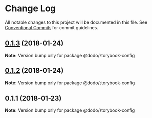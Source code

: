 # Change Log

All notable changes to this project will be documented in this file.
See [Conventional Commits](https://conventionalcommits.org) for commit guidelines.

<a name="0.1.3"></a>
## [0.1.3](/compare/@dodo/storybook-config@0.1.2...@dodo/storybook-config@0.1.3) (2018-01-24)




**Note:** Version bump only for package @dodo/storybook-config

<a name="0.1.2"></a>
## [0.1.2](/compare/@dodo/storybook-config@0.1.1...@dodo/storybook-config@0.1.2) (2018-01-24)




**Note:** Version bump only for package @dodo/storybook-config

<a name="0.1.1"></a>
## 0.1.1 (2018-01-23)




**Note:** Version bump only for package @dodo/storybook-config
